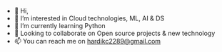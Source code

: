 - 👋 Hi, 
- 👀 I’m interested in Cloud technologies, ML, AI & DS
- 🌱 I’m currently learning Python
- 💞️ Looking to collaborate on Open source projects & new technology
- 📫 You can reach me on hardikc2289@gmail.com

<!---
Hardik2289/Hardik2289 is a ✨ special ✨ repository because its `README.md` (this file) appears on your GitHub profile.
You can click the Preview link to take a look at your changes.
--->
